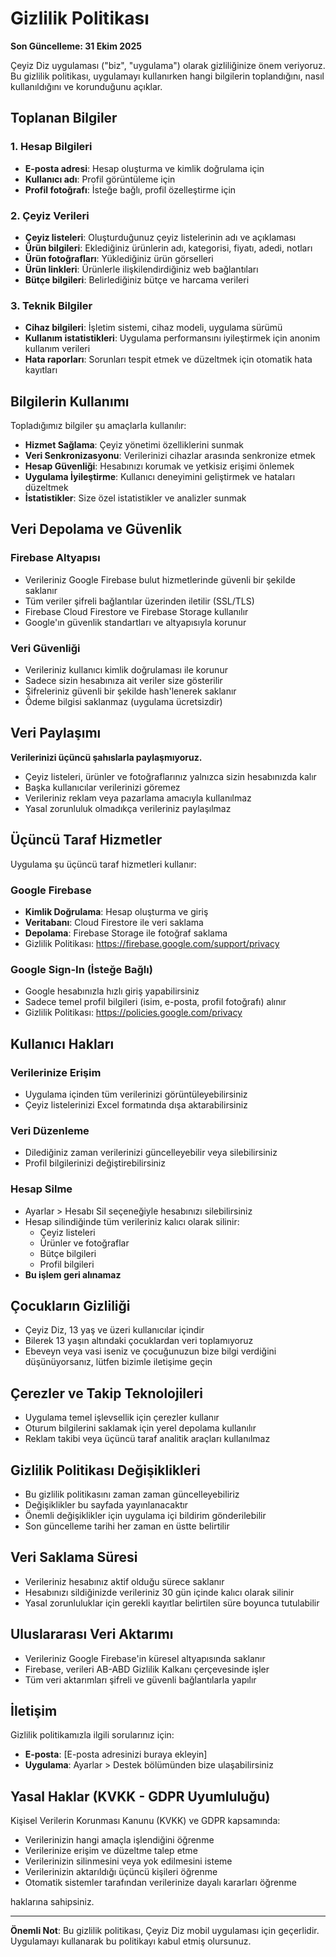 # Gizlilik Politikası

**Son Güncelleme: 31 Ekim 2025**

Çeyiz Diz uygulaması ("biz", "uygulama") olarak gizliliğinize önem veriyoruz. Bu gizlilik politikası, uygulamayı kullanırken hangi bilgilerin toplandığını, nasıl kullanıldığını ve korunduğunu açıklar.

## Toplanan Bilgiler

### 1. Hesap Bilgileri
- **E-posta adresi**: Hesap oluşturma ve kimlik doğrulama için
- **Kullanıcı adı**: Profil görüntüleme için
- **Profil fotoğrafı**: İsteğe bağlı, profil özelleştirme için

### 2. Çeyiz Verileri
- **Çeyiz listeleri**: Oluşturduğunuz çeyiz listelerinin adı ve açıklaması
- **Ürün bilgileri**: Eklediğiniz ürünlerin adı, kategorisi, fiyatı, adedi, notları
- **Ürün fotoğrafları**: Yüklediğiniz ürün görselleri
- **Ürün linkleri**: Ürünlerle ilişkilendirdiğiniz web bağlantıları
- **Bütçe bilgileri**: Belirlediğiniz bütçe ve harcama verileri

### 3. Teknik Bilgiler
- **Cihaz bilgileri**: İşletim sistemi, cihaz modeli, uygulama sürümü
- **Kullanım istatistikleri**: Uygulama performansını iyileştirmek için anonim kullanım verileri
- **Hata raporları**: Sorunları tespit etmek ve düzeltmek için otomatik hata kayıtları

## Bilgilerin Kullanımı

Topladığımız bilgiler şu amaçlarla kullanılır:

- **Hizmet Sağlama**: Çeyiz yönetimi özelliklerini sunmak
- **Veri Senkronizasyonu**: Verilerinizi cihazlar arasında senkronize etmek
- **Hesap Güvenliği**: Hesabınızı korumak ve yetkisiz erişimi önlemek
- **Uygulama İyileştirme**: Kullanıcı deneyimini geliştirmek ve hataları düzeltmek
- **İstatistikler**: Size özel istatistikler ve analizler sunmak

## Veri Depolama ve Güvenlik

### Firebase Altyapısı
- Verileriniz Google Firebase bulut hizmetlerinde güvenli bir şekilde saklanır
- Tüm veriler şifreli bağlantılar üzerinden iletilir (SSL/TLS)
- Firebase Cloud Firestore ve Firebase Storage kullanılır
- Google'ın güvenlik standartları ve altyapısıyla korunur

### Veri Güvenliği
- Verileriniz kullanıcı kimlik doğrulaması ile korunur
- Sadece sizin hesabınıza ait veriler size gösterilir
- Şifreleriniz güvenli bir şekilde hash'lenerek saklanır
- Ödeme bilgisi saklanmaz (uygulama ücretsizdir)

## Veri Paylaşımı

**Verilerinizi üçüncü şahıslarla paylaşmıyoruz.**

- Çeyiz listeleri, ürünler ve fotoğraflarınız yalnızca sizin hesabınızda kalır
- Başka kullanıcılar verilerinizi göremez
- Verileriniz reklam veya pazarlama amacıyla kullanılmaz
- Yasal zorunluluk olmadıkça verileriniz paylaşılmaz

## Üçüncü Taraf Hizmetler

Uygulama şu üçüncü taraf hizmetleri kullanır:

### Google Firebase
- **Kimlik Doğrulama**: Hesap oluşturma ve giriş
- **Veritabanı**: Cloud Firestore ile veri saklama
- **Depolama**: Firebase Storage ile fotoğraf saklama
- Gizlilik Politikası: https://firebase.google.com/support/privacy

### Google Sign-In (İsteğe Bağlı)
- Google hesabınızla hızlı giriş yapabilirsiniz
- Sadece temel profil bilgileri (isim, e-posta, profil fotoğrafı) alınır
- Gizlilik Politikası: https://policies.google.com/privacy

## Kullanıcı Hakları

### Verilerinize Erişim
- Uygulama içinden tüm verilerinizi görüntüleyebilirsiniz
- Çeyiz listelerinizi Excel formatında dışa aktarabilirsiniz

### Veri Düzenleme
- Dilediğiniz zaman verilerinizi güncelleyebilir veya silebilirsiniz
- Profil bilgilerinizi değiştirebilirsiniz

### Hesap Silme
- Ayarlar > Hesabı Sil seçeneğiyle hesabınızı silebilirsiniz
- Hesap silindiğinde tüm verileriniz kalıcı olarak silinir:
  - Çeyiz listeleri
  - Ürünler ve fotoğraflar
  - Bütçe bilgileri
  - Profil bilgileri
- **Bu işlem geri alınamaz**

## Çocukların Gizliliği

- Çeyiz Diz, 13 yaş ve üzeri kullanıcılar içindir
- Bilerek 13 yaşın altındaki çocuklardan veri toplamıyoruz
- Ebeveyn veya vasi iseniz ve çocuğunuzun bize bilgi verdiğini düşünüyorsanız, lütfen bizimle iletişime geçin

## Çerezler ve Takip Teknolojileri

- Uygulama temel işlevsellik için çerezler kullanır
- Oturum bilgilerini saklamak için yerel depolama kullanılır
- Reklam takibi veya üçüncü taraf analitik araçları kullanılmaz

## Gizlilik Politikası Değişiklikleri

- Bu gizlilik politikasını zaman zaman güncelleyebiliriz
- Değişiklikler bu sayfada yayınlanacaktır
- Önemli değişiklikler için uygulama içi bildirim gönderilebilir
- Son güncelleme tarihi her zaman en üstte belirtilir

## Veri Saklama Süresi

- Verileriniz hesabınız aktif olduğu sürece saklanır
- Hesabınızı sildiğinizde verileriniz 30 gün içinde kalıcı olarak silinir
- Yasal zorunluluklar için gerekli kayıtlar belirtilen süre boyunca tutulabilir

## Uluslararası Veri Aktarımı

- Verileriniz Google Firebase'in küresel altyapısında saklanır
- Firebase, verileri AB-ABD Gizlilik Kalkanı çerçevesinde işler
- Tüm veri aktarımları şifreli ve güvenli bağlantılarla yapılır

## İletişim

Gizlilik politikamızla ilgili sorularınız için:

- **E-posta**: [E-posta adresinizi buraya ekleyin]
- **Uygulama**: Ayarlar > Destek bölümünden bize ulaşabilirsiniz

## Yasal Haklar (KVKK - GDPR Uyumluluğu)

Kişisel Verilerin Korunması Kanunu (KVKK) ve GDPR kapsamında:

- Verilerinizin hangi amaçla işlendiğini öğrenme
- Verilerinize erişim ve düzeltme talep etme
- Verilerinizin silinmesini veya yok edilmesini isteme
- Verilerinizin aktarıldığı üçüncü kişileri öğrenme
- Otomatik sistemler tarafından verilerinize dayalı kararları öğrenme

haklarına sahipsiniz.

---

**Önemli Not**: Bu gizlilik politikası, Çeyiz Diz mobil uygulaması için geçerlidir. Uygulamayı kullanarak bu politikayı kabul etmiş olursunuz.
